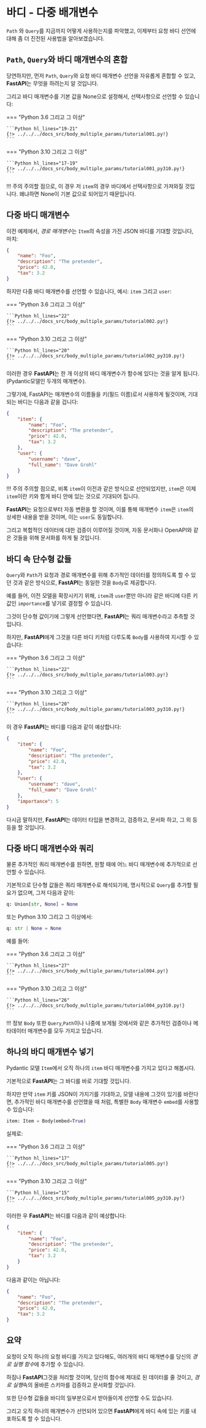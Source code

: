 # 바디 - 다중 배개변수

`Path` 와 `Query`를 지금까지 어떻게 사용하는지를 파악했고, 이제부터 요청 바디 선언에 대해 좀 더 진전된 사용법을 알아보겠습니다.

## `Path`, `Query`와 바디 매개변수의 혼합 

당연하지만, 먼저 `Path`, `Query`와 요청 바디 매개변수 선언을 자유롭게 혼합할 수 있고, **FastAPI**는 무엇을 하려는지 알 것입니다.

그리고 바디 매개변수를 기본 값을 None으로 설정해서, 선택사항으로 선언할 수 있습니다:

=== "Python 3.6 그리고 그 이상"

    ```Python hl_lines="19-21"
    {!> ../../../docs_src/body_multiple_params/tutorial001.py!}
    ```

=== "Python 3.10 그리고 그 이상"

    ```Python hl_lines="17-19"
    {!> ../../../docs_src/body_multiple_params/tutorial001_py310.py!}
    ```

!!! 주의
    주의할 점으로, 이 경우 저 `item`의 경우 바디에서 선택사항으로 가져와질 것입니다. 왜냐하면 None이 기본 값으로 되어있기 때문입니다. 

## 다중 바디 매개변수

이전 예제에서, *경로 매개변수*는 `Item`의 속성을 가진 JSON 바디를 기대할 것입니다, 마치:

```JSON
{
    "name": "Foo",
    "description": "The pretender",
    "price": 42.0,
    "tax": 3.2
}
```

하지만 다중 바디 매개변수를 선언할 수 있습니다, 예시: `item` 그리고 `user`:

=== "Python 3.6 그리고 그 이상"

    ```Python hl_lines="22"
    {!> ../../../docs_src/body_multiple_params/tutorial002.py!}
    ```

=== "Python 3.10 그리고 그 이상"

    ```Python hl_lines="20"
    {!> ../../../docs_src/body_multiple_params/tutorial002_py310.py!}
    ```

이러한 경우 **FastAPI**는 한 개 이상의 바디 매개변수가 함수에 있다는 것을 알게 됩니다. (Pydantic모델인 두개의 매개변수).

그렇기에, FastAPI는 매개변수의 이름들을 키(필드 이름)로서 사용하게 될것이며, 기대되는 바디는 다음과 같을 겁니다: 

```JSON
{
    "item": {
        "name": "Foo",
        "description": "The pretender",
        "price": 42.0,
        "tax": 3.2
    },
    "user": {
        "username": "dave",
        "full_name": "Dave Grohl"
    }
}
```

!!! 주의
    주의할 점으로, 비록 `item`이 이전과 같은 방식으로 선언되었지만, `item`은 이제 `item`이란 키와 함게 바디 안에 있는 것으로 기대되어 집니다.


**FastAPI**는 요청으로부터 자동 변환을 할 것이며, 이를 통해  매개변수 `item`은 `item`의 상세한 내용을 받을 것이며, 이는  `user`도 동일합니다.

그리고 복합적인 데이터에 대한 검증이 이루어질 것이며, 자동 문서화나 OpenAPI와 같은 것들을 위해 문서화를 하게 될 것입니다. 

## 바디 속 단수형 값들

`Query`와 `Path`가 요청과 경로 매개변수를 위해 추가적인 데이터를 정의하도록 할 수 있던 것과 같은 방식으로, **FastAPI**는 동일한 것을 `Body`로 제공합니다.

예를 들어, 이전 모델을 확장시키기 위해, `item`과 `user`뿐만 아니라 같은 바디에 다른 키값인 `importance`를 넣기로 결정할 수 있습니다.

그것이 단수형 값이기에 그렇게 선언했다면, **FastAPI**는 쿼리 매개변수라고 추측할 것입니다. 

하지만, **FastAPI**에게 그것을 다른 바디 키처럼 다루도록 `Body`를 사용하여 지시할 수 있습니다:

=== "Python 3.6 그리고 그 이상"

    ```Python hl_lines="22"
    {!> ../../../docs_src/body_multiple_params/tutorial003.py!}
    ```

=== "Python 3.10 그리고 그 이상"

    ```Python hl_lines="20"
    {!> ../../../docs_src/body_multiple_params/tutorial003_py310.py!}
    ```

이 경우 **FastAPI**는 바디를 다음과 같이 예상합니다:

```JSON
{
    "item": {
        "name": "Foo",
        "description": "The pretender",
        "price": 42.0,
        "tax": 3.2
    },
    "user": {
        "username": "dave",
        "full_name": "Dave Grohl"
    },
    "importance": 5
}
```

다시금 말하지만, **FastAPI**는 데이터 타입을 변경하고, 검증하고, 문서화 하고, 그 외 등등을 할 것입니다.

## 다중 바디 매개변수와 쿼리

물론 추가적인 쿼리 매개변수를 원하면, 원할 때에 어느 바디 매개변수에 추가적으로 선언할 수 있습니다. 

기본적으로 단수형 값들은 쿼리 매개변수로 해석되기에, 명시적으로 `Query`를 추가할 필요가 없으며, 그저 다음과 같이:

```Python
q: Union[str, None] = None
```

또는 Python 3.10 그리고 그 이상에서:

```Python
q: str | None = None
```

예를 들어:

=== "Python 3.6 그리고 그 이상"

    ```Python hl_lines="27"
    {!> ../../../docs_src/body_multiple_params/tutorial004.py!}
    ```

=== "Python 3.10 그리고 그 이상"

    ```Python hl_lines="26"
    {!> ../../../docs_src/body_multiple_params/tutorial004_py310.py!}
    ```

!!! 정보
    `Body` 또한 `Query`,`Path`이나 나중에 보게될 것에서와 같은 추가적인 검증이나 메타데이터 매개변수를 모두 가지고 있습니다. 

## 하나의 바디 매개변수 넣기

Pydantic 모델 `Item`에서 오직 하나의 `item` 바디 매개변수를 가지고 있다고 해봅시다. 

기본적으로 **FastAPI**는 그 바디를 바로 기대할 것입니다. 

하지만 만약 `item` 키를 JSON이 가지기를 기대하고, 모델 내용에 그것이 있기를 바란다면, 추가적인 바디 매개변수를 선언했을 때 처럼, 특별한 `Body` 매개변수 `embed`를 사용할 수 있습니다:

```Python
item: Item = Body(embed=True)
```

실제로:

=== "Python 3.6 그리고 그 이상"

    ```Python hl_lines="17"
    {!> ../../../docs_src/body_multiple_params/tutorial005.py!}
    ```

=== "Python 3.10 그리고 그 이상"

    ```Python hl_lines="15"
    {!> ../../../docs_src/body_multiple_params/tutorial005_py310.py!}
    ```

이러한 우 **FastAPI**는 바디를 다음과 같이 예상합니다:

```JSON hl_lines="2"
{
    "item": {
        "name": "Foo",
        "description": "The pretender",
        "price": 42.0,
        "tax": 3.2
    }
}
```

다음과 같이는 아닙니다:

```JSON
{
    "name": "Foo",
    "description": "The pretender",
    "price": 42.0,
    "tax": 3.2
}
```

## 요약

요청이 오직 하나의 요청 바디를 가지고 있다해도, 여러개의 바디 매개변수를 당신의 *경로 실행 함수*에 추가할 수 있습니다.

하짐나 **FastAPI**그것을 처리할 것이며, 당신의 함수에 제대로 된 데이터를 줄 것이고, *경로 실행*속의 올바른 스키마를 검증하고 문서화할 것입니다.

또한 단수형 값들을 바디의 일부분으로서 받아들이게 선언할 수도 있습니다.

그리고 오직 하나의 매개변수가 선언되어 있으면 **FastAPI**에게 바디 속에 있는 키를 내포하도록 할 수 있습니다.